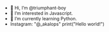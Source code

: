 - 👋 Hi, I’m @triumphant-boy
- 👀 I’m interested in Javascript.
- 🌱 I’m currently learning Python.
- Instagram: "@_akalops"
print("Hello world!")
